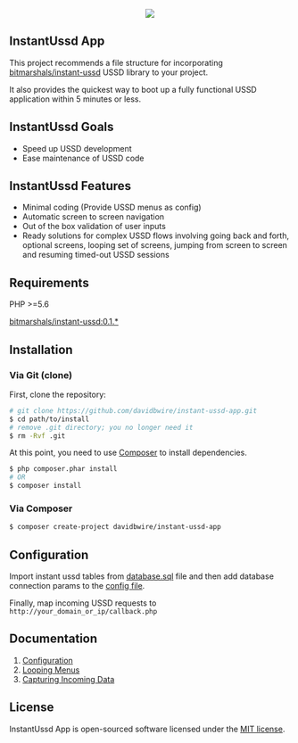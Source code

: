 <p align="center"><img src="https://avatars1.githubusercontent.com/u/30041331?v=4&s=80"></p>

## InstantUssd App

This project recommends a file structure for incorporating [bitmarshals/instant-ussd](https://github.com/bitmarshals/instant-ussd) USSD library to your project.

It also provides the quickest way to boot up a fully functional USSD application within 5 minutes or less.

InstantUssd Goals
-----------------

- Speed up USSD development
- Ease maintenance of USSD code

InstantUssd Features
--------------------

- Minimal coding (Provide USSD menus as config)
- Automatic screen to screen navigation
- Out of the box validation of user inputs
- Ready solutions for complex USSD flows involving going back and forth,
optional screens, looping set of screens,  jumping from screen to screen and 
resuming timed-out USSD sessions

Requirements
------------

PHP >=5.6

[bitmarshals/instant-ussd:0.1.*](https://github.com/bitmarshals/instant-ussd)

Installation
------------

### Via Git (clone)

First, clone the repository:

```bash
# git clone https://github.com/davidbwire/instant-ussd-app.git
$ cd path/to/install
# remove .git directory; you no longer need it
$ rm -Rvf .git
```

At this point, you need to use [Composer](https://getcomposer.org/) to install
dependencies.

```bash
$ php composer.phar install
# OR
$ composer install
```

### Via Composer

```bash
$ composer create-project davidbwire/instant-ussd-app
```

## Configuration

Import instant ussd tables from [database.sql](config/database.sql) file and then add database connection params to the  [config file](config/iussd.config.php).

Finally, map incoming USSD requests to `http://your_domain_or_ip/callback.php`

## Documentation


1. [Configuration](https://github.com/bitmarshals/instant-ussd/wiki/Configuration)
1. [Looping Menus](https://github.com/bitmarshals/instant-ussd/wiki/Looping-Menus)
1. [Capturing Incoming Data](https://github.com/bitmarshals/instant-ussd/wiki/Capturing-Incoming-Data)


## License

InstantUssd App is open-sourced software licensed under the [MIT license](http://opensource.org/licenses/MIT).
